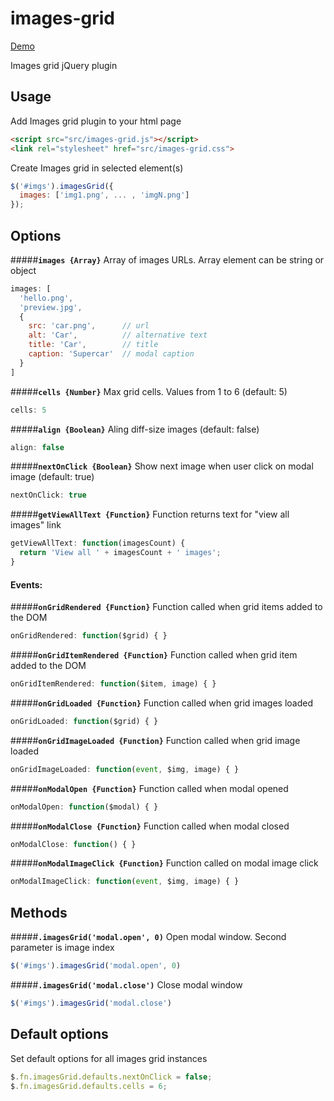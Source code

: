 # images-grid

[Demo](https://taras-d.github.io/images-grid)

Images grid jQuery plugin

## Usage
Add Images grid plugin to your html page
```html
<script src="src/images-grid.js"></script>
<link rel="stylesheet" href="src/images-grid.css">
```
Create Images grid in selected element(s)
```javascript
$('#imgs').imagesGrid({
  images: ['img1.png', ... , 'imgN.png']
});
```

## Options

#####**`images {Array}`**
Array of images URLs. Array element can be string or object
```javascript
images: [
  'hello.png',
  'preview.jpg',
  {
    src: 'car.png',      // url
    alt: 'Car',          // alternative text
    title: 'Car',        // title
    caption: 'Supercar'  // modal caption
  }
]
```

#####**`cells {Number}`**
Max grid cells. Values from 1 to 6 (default: 5)
```javascript
cells: 5
```

#####**`align {Boolean}`**
Aling diff-size images (default: false)
```javascript
align: false
```

#####**`nextOnClick {Boolean}`**
Show next image when user click on modal image (default: true)
```javascript
nextOnClick: true
```

#####**`getViewAllText {Function}`**
Function returns text for "view all images" link
```javascript
getViewAllText: function(imagesCount) {
  return 'View all ' + imagesCount + ' images';
}
```

#### Events:

#####**`onGridRendered {Function}`**
Function called when grid items added to the DOM
```javascript
onGridRendered: function($grid) { }
```

#####**`onGridItemRendered {Function}`**
Function called when grid item added to the DOM
```javascript
onGridItemRendered: function($item, image) { }
```

#####**`onGridLoaded {Function}`**
Function called when grid images loaded
```javascript
onGridLoaded: function($grid) { }
```

#####**`onGridImageLoaded {Function}`**
Function called when grid image loaded
```javascript
onGridImageLoaded: function(event, $img, image) { }

```
#####**`onModalOpen {Function}`**
Function called when modal opened
```javascript
onModalOpen: function($modal) { }
```

#####**`onModalClose {Function}`**
Function called when modal closed
```javascript
onModalClose: function() { }
```

#####**`onModalImageClick {Function}`**
Function called on modal image click
```javascript
onModalImageClick: function(event, $img, image) { }
```

## Methods

#####**`.imagesGrid('modal.open', 0)`**
Open modal window. Second parameter is image index
```javascript
$('#imgs').imagesGrid('modal.open', 0)
```

#####**`.imagesGrid('modal.close')`**
Close modal window
```javascript
$('#imgs').imagesGrid('modal.close')
```

## Default options
Set default options for all images grid instances
```javascript
$.fn.imagesGrid.defaults.nextOnClick = false;
$.fn.imagesGrid.defaults.cells = 6;
```
